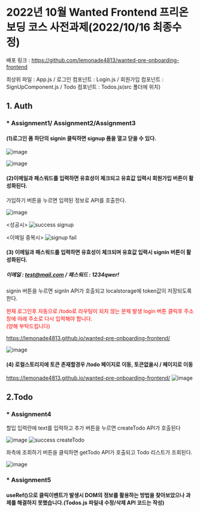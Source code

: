 # 2022년 10월 Wanted Frontend 프리온보딩 코스 사전과제(2022/10/16 최종수정)

배포 링크 : https://github.com/lemonade4813/wanted-pre-onboarding-frontend

최상위 파일 : App.js / 로그인 컴포넌트 : Login.js / 회원가입 컴포넌트 : SignUpComponent.js / Todo 컴포넌트 : Todos.js(src 폴더에 위치)

## 1. Auth

### * Assignment1/ Assignment2/Assignment3

#### (1)로그인 폼 하단의 signin 클릭하면 signup 폼을 열고 닫을 수 있다.

![image](https://user-images.githubusercontent.com/103189961/195994049-9b37e102-cd87-42ff-88c4-fff518ef8868.png)

![image](https://user-images.githubusercontent.com/103189961/196024459-0482f1e5-8730-416a-ad66-fbcefd978a6c.png)

#### (2)이메일과 패스워드를 입력하면 유효성이 체크되고 유효값 입력시 회원가입 버튼이 활성화된다.

가입하기 버튼을 누르면 입력된 정보로 API를 호출한다.

![image](https://user-images.githubusercontent.com/103189961/195994122-af720260-aeb9-4360-8d60-589ce1b73f2d.png)

<성공시>
![success signup](https://user-images.githubusercontent.com/103189961/195993571-62582859-22b7-41a7-934b-0e5800daed7a.JPG)

<이메일 중복시>
![signup fail](https://user-images.githubusercontent.com/103189961/195993581-76b97c6c-abda-4a95-813c-652f41f4e99e.JPG)


#### (3) 이메일과 패스워드를 입력하면 유효성이 체크되며 유효값 입력시 signin 버튼이 활성화된다. 

##### 이메일 : test@mail.com / 패스워드 : 1234qwer!
signin 버튼을 누르면 signIn API가 호출되고 localstorage에 token값이 저장되도록 한다.

<span style="color:red">현재 로그인후 자동으로 /todo로 라우팅이 되지 않는 문제 발생 login 버튼 클릭후 주소창에 아래 주소로 다시 입력해야 합니다. </span><br/>
<span style="color:red">(양해 부탁드립니다)</span><br/>

<span style="color:red">https://lemonade4813.github.io/wanted-pre-onboarding-frontend/</span>

![image](https://user-images.githubusercontent.com/103189961/196025005-df9cf879-2e19-4655-a5f4-64b7731cd4a1.png)

#### (4) 로컬스토리지에 토큰 존재할경우 /todo 페이지로 이동, 토큰없을시 / 페이지로 이동<br/>
https://lemonade4813.github.io/wanted-pre-onboarding-frontend/
![image](https://user-images.githubusercontent.com/103189961/196025201-072f2a78-685c-4dbb-b0b5-53c594936bf0.png)

## 2.Todo

### * Assignment4 

할입 입력란에 text를 입력하고 추가 버튼을 누르면 createTodo API가 호출된다

![image](https://user-images.githubusercontent.com/103189961/195994538-8ac2b7b7-0d9b-4534-af1d-bd4e1c944638.png)
![success createTodo](https://user-images.githubusercontent.com/103189961/195994424-9da03814-e48b-4e6e-8b0a-29135b21adbb.JPG)

좌측에 조회하기 버튼을 클릭하면 getTodo API가 호출되고 Todo 리스트가 조회된다.

![image](https://user-images.githubusercontent.com/103189961/196041844-d84dd224-4963-4d55-b587-6a005c863adc.png)


### * Assignment5

#### useRef()으로 클릭이벤트가 발생시 DOM의 정보를 활용하는 방법을 찾아보았으나 과제를 해결하지 못했습니다.(Todos.js 파일내 수정/삭제 API  코드는 작성)
